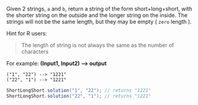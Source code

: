 Given 2 strings, `a` and `b`, return a string of the form short+long+short, with the shorter string on the outside
and the longer string on the inside. The strings will not be the same length, but they may be empty ( `zero` length ).

Hint for R users:
<blockquote>The length of string is not always the same as the number of characters</blockquote>

For example: **(Input1, Input2) --> output**

```
("1", "22") --> "1221"
("22", "1") --> "1221"
```

```java
ShortLongShort.solution("1", "22"); // returns "1221"
ShortLongShort.solution("22", "1"); // returns "1221"
```
